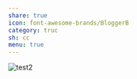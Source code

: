 ```yaml
---
share: true
icon: font-awesome-brands/BloggerB
category: truc
sh: cc
menu: true
---
```

![test2](/images/test2)